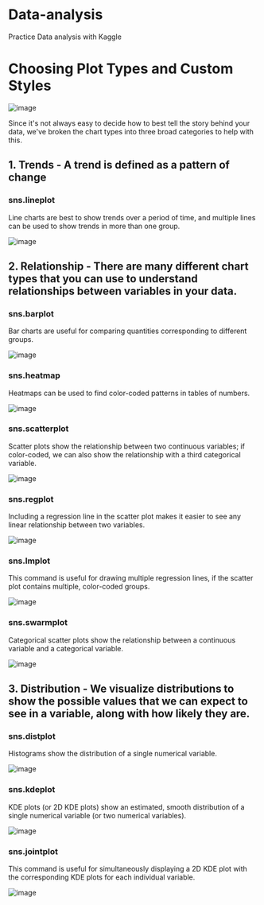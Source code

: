 # Data-analysis
Practice Data analysis with Kaggle


# Choosing Plot Types and Custom Styles

![image](https://user-images.githubusercontent.com/68217111/162891220-b30dddd2-4f2e-445e-b870-03b75b3c6cd9.png)

Since it's not always easy to decide how to best tell the story behind your data, we've broken the chart types into three broad categories to help with this.


## 1. Trends - A trend is defined as a pattern of change

### sns.lineplot


Line charts are best to show trends over a period of time, and multiple lines can be used to show trends in more than one group.

![image](https://user-images.githubusercontent.com/68217111/162891787-e9443cd4-0047-4f4c-84c0-3db0465a7096.png)
  

## 2. Relationship - There are many different chart types that you can use to understand relationships between variables in your data.

### sns.barplot


Bar charts are useful for comparing quantities corresponding to different groups.

![image](https://user-images.githubusercontent.com/68217111/162891841-2f14354b-9980-42ef-95dc-609d67747f87.png)


### sns.heatmap


Heatmaps can be used to find color-coded patterns in tables of numbers.

![image](https://user-images.githubusercontent.com/68217111/162891863-527eb3d2-5593-48cb-8a68-e18df40aff11.png)


### sns.scatterplot


Scatter plots show the relationship between two continuous variables; if color-coded, we can also show the relationship with a third categorical variable.

![image](https://user-images.githubusercontent.com/68217111/162892045-c4f77bcc-147a-41b7-9509-2cbc3d29a963.png)


### sns.regplot


Including a regression line in the scatter plot makes it easier to see any linear relationship between two variables.

![image](https://user-images.githubusercontent.com/68217111/162892419-067a439f-801d-4a60-ae5b-9321053f3404.png)



### sns.lmplot


This command is useful for drawing multiple regression lines, if the scatter plot contains multiple, color-coded groups.

![image](https://user-images.githubusercontent.com/68217111/162892340-0280b8e4-1af8-4d17-afca-f672a08ad211.png)


### sns.swarmplot



Categorical scatter plots show the relationship between a continuous variable and a categorical variable.

![image](https://user-images.githubusercontent.com/68217111/162892459-a73c51a7-c234-423a-9ace-4a1ed5db1980.png)


## 3. Distribution - We visualize distributions to show the possible values that we can expect to see in a variable, along with how likely they are.


### sns.distplot


Histograms show the distribution of a single numerical variable.


![image](https://user-images.githubusercontent.com/68217111/162892959-0b049c41-ef38-4d34-838e-a3f001f2945b.png)


### sns.kdeplot


KDE plots (or 2D KDE plots) show an estimated, smooth distribution of a single numerical variable (or two numerical variables).


![image](https://user-images.githubusercontent.com/68217111/162893072-d968ff2d-2d9f-49e0-8a1c-cbc71365d989.png)


### sns.jointplot
This command is useful for simultaneously displaying a 2D KDE plot with the corresponding KDE plots for each individual variable.


![image](https://user-images.githubusercontent.com/68217111/162893150-ecdf4e16-862d-4397-8c93-a2f75e499179.png)


